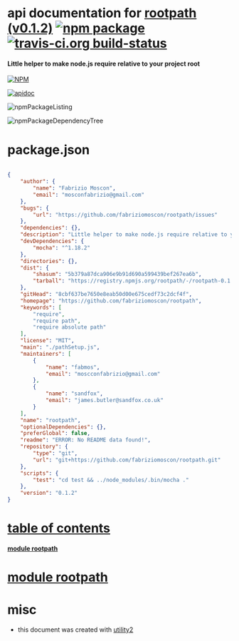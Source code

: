 # api documentation for  [rootpath (v0.1.2)](https://github.com/fabriziomoscon/rootpath)  [![npm package](https://img.shields.io/npm/v/npmdoc-rootpath.svg?style=flat-square)](https://www.npmjs.org/package/npmdoc-rootpath) [![travis-ci.org build-status](https://api.travis-ci.org/npmdoc/node-npmdoc-rootpath.svg)](https://travis-ci.org/npmdoc/node-npmdoc-rootpath)
#### Little helper to make node.js require relative to your project root

[![NPM](https://nodei.co/npm/rootpath.png?downloads=true)](https://www.npmjs.com/package/rootpath)

[![apidoc](https://npmdoc.github.io/node-npmdoc-rootpath/build/screenCapture.buildNpmdoc.browser._2Fhome_2Ftravis_2Fbuild_2Fnpmdoc_2Fnode-npmdoc-rootpath_2Ftmp_2Fbuild_2Fapidoc.html.png)](https://npmdoc.github.io/node-npmdoc-rootpath/build/apidoc.html)

![npmPackageListing](https://npmdoc.github.io/node-npmdoc-rootpath/build/screenCapture.npmPackageListing.svg)

![npmPackageDependencyTree](https://npmdoc.github.io/node-npmdoc-rootpath/build/screenCapture.npmPackageDependencyTree.svg)



# package.json

```json

{
    "author": {
        "name": "Fabrizio Moscon",
        "email": "mosconfabrizio@gmail.com"
    },
    "bugs": {
        "url": "https://github.com/fabriziomoscon/rootpath/issues"
    },
    "dependencies": {},
    "description": "Little helper to make node.js require relative to your project root",
    "devDependencies": {
        "mocha": "^1.18.2"
    },
    "directories": {},
    "dist": {
        "shasum": "5b379a87dca906e9b91d690a599439bef267ea6b",
        "tarball": "https://registry.npmjs.org/rootpath/-/rootpath-0.1.2.tgz"
    },
    "gitHead": "8cbf637be7650e8eab50d00e675cedf73c2dcf4f",
    "homepage": "https://github.com/fabriziomoscon/rootpath",
    "keywords": [
        "require",
        "require path",
        "require absolute path"
    ],
    "license": "MIT",
    "main": "./pathSetup.js",
    "maintainers": [
        {
            "name": "fabmos",
            "email": "moscconfabrizio@gmail.com"
        },
        {
            "name": "sandfox",
            "email": "james.butler@sandfox.co.uk"
        }
    ],
    "name": "rootpath",
    "optionalDependencies": {},
    "preferGlobal": false,
    "readme": "ERROR: No README data found!",
    "repository": {
        "type": "git",
        "url": "git+https://github.com/fabriziomoscon/rootpath.git"
    },
    "scripts": {
        "test": "cd test && ../node_modules/.bin/mocha ."
    },
    "version": "0.1.2"
}
```



# <a name="apidoc.tableOfContents"></a>[table of contents](#apidoc.tableOfContents)

#### [module rootpath](#apidoc.module.rootpath)



# <a name="apidoc.module.rootpath"></a>[module rootpath](#apidoc.module.rootpath)



# misc
- this document was created with [utility2](https://github.com/kaizhu256/node-utility2)
